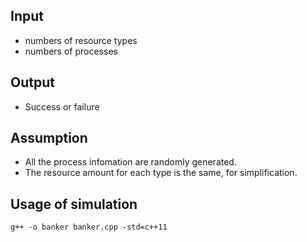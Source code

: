 ## Input

- numbers of resource types
- numbers of processes

## Output

- Success or failure

## Assumption

- All the process infomation are randomly generated.
- The resource amount for each type is the same, for simplification.

## Usage of simulation

~~~shell
g++ -o banker banker.cpp -std=c++11
~~~



